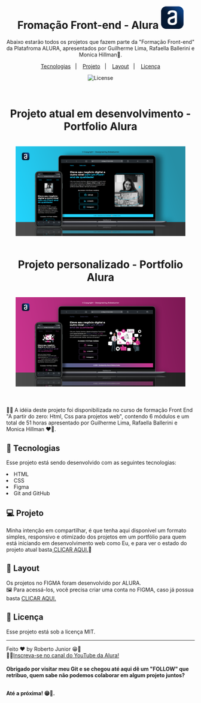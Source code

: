 <h1 align="center"> Fromação Front-end - Alura  <a target="_blank" href="https://www.alura.com.br/cursos-online-front-end"><img width="60px" src="https://github.com/robertojunnior/alura/blob/main/portfolio-alura/assets/Alura.png" alt="portfolio-alura">
    </a></h1>

<p align="center">
Abaixo estarão todos os projetos que fazem parte da "Formação Front-end" da Platafroma ALURA, apresentados por Guilherme Lima, Rafaella Ballerini e Monica Hillman🚀.<br/>
</p>

<p align="center">
  <a href="#-tecnologias">Tecnologias</a>&nbsp;&nbsp;&nbsp;|&nbsp;&nbsp;&nbsp;
  <a href="#-projeto">Projeto</a>&nbsp;&nbsp;&nbsp;|&nbsp;&nbsp;&nbsp;
  <a href="#-layout">Layout</a>&nbsp;&nbsp;&nbsp;|&nbsp;&nbsp;&nbsp;
  <a href="#memo-licença">Licença</a>
</p>

<p align="center">
  <img alt="License" src="https://img.shields.io/static/v1?label=license&message=MIT&color=49AA26&labelColor=000000">
</p>

<br>

<h1 align="center"> Projeto atual em desenvolvimento - Portfolio Alura </h1>
<br>
  <div align="center">
    <a target="_blank" href="https://robertojunnior.github.io/alura/portfolio-alura">
    <img width="90%" src="https://github.com/robertojunnior/alura/blob/main/portfolio-alura/assets/mockup-entrega-github.png" alt="portfolio-alura">
    </a>
  </div>
<br>
<h1 align="center">Projeto personalizado - Portfolio Alura </h1>
<br>
  
   <div align="center">
    <a target="_blank" href="https://robertojunnior.github.io/alura/portfolio-alura">
    <img width="90%" src="https://github.com/robertojunnior/alura/blob/main/portfolio-alura/assets/mockup-entrega-github-personalizado.png" alt="portfolio-alura">
    </a>
  </div>

<br>
<br>

<br>
🧑‍🚀 A idéia deste projeto foi disponibilizada no curso de formação Front End "A partir do zero: Html, Css para projetos web", contendo 6 módulos e um total de 51 horas apresentado por Guilherme Lima, Rafaella Ballerini e Monica Hillman ❤️‍🔥.

## 🚀 Tecnologias

Esse projeto está sendo desenvolvido com as seguintes tecnologias:

<li> HTML
<li> CSS
<li> Figma
<li> Git and GitHub


## 💻 Projeto

Minha intenção em compartilhar, é que tenha aqui disponível um formato simples, responsivo e otimizado dos projetos em um portfólio para quem está iniciando em desenvolvimento web como Eu, e para ver o estado do projeto atual basta<a href="https://robertojunnior.github.io/alura/portfolio-alura/"> CLICAR AQUI.</a>🚀

## 🔖 Layout
Os projetos no FIGMA foram desenvolvido por ALURA.<br>
🖼️ Para acessá-los, você precisa criar uma conta no FIGMA, caso já possua basta <a href="https://www.figma.com/file/NrzJacC887svMVfF9oC2jM/Portfolio-Projeto-2?node-id=0%3A1&t=jby4DOqQVo0tsRtG-0"> CLICAR AQUI.</a>

## :memo: Licença

Esse projeto está sob a licença MIT.

---

Feito ❤️‍ by Roberto Junior 😁:wave: 
<br>🧑‍🚀[Inscreva-se no canal do YouTube da Alura!](https://www.youtube.com/@Alura)

    
<h4> Obrigado por visitar meu Git e se chegou até aqui dê um "FOLLOW" que retribuo, quem sabe não podemos colaborar em algum projeto juntos?
<br>
<br>
<p> Até a próxima! 😁🖖.
